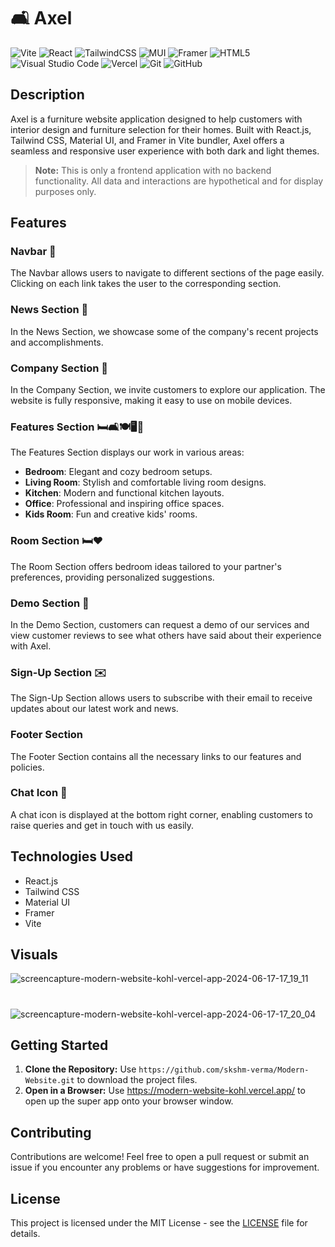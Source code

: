 # 🛋️ Axel

![Vite](https://img.shields.io/badge/vite-%23646CFF.svg?style=for-the-badge&logo=vite&logoColor=white) ![React](https://img.shields.io/badge/react-%2320232a.svg?style=for-the-badge&logo=react&logoColor=%2361DAFB) ![TailwindCSS](https://img.shields.io/badge/tailwindcss-%2338B2AC.svg?style=for-the-badge&logo=tailwind-css&logoColor=white) ![MUI](https://img.shields.io/badge/MUI-%230081CB.svg?style=for-the-badge&logo=mui&logoColor=white) ![Framer](https://img.shields.io/badge/Framer-black?style=for-the-badge&logo=framer&logoColor=blue) ![HTML5](https://img.shields.io/badge/html5-%23E34F26.svg?style=for-the-badge&logo=html5&logoColor=white) ![Visual Studio Code](https://img.shields.io/badge/Visual%20Studio%20Code-0078d7.svg?style=for-the-badge&logo=visual-studio-code&logoColor=white) ![Vercel](https://img.shields.io/badge/vercel-%23000000.svg?style=for-the-badge&logo=vercel&logoColor=white) 	![Git](https://img.shields.io/badge/git-%23F05033.svg?style=for-the-badge&logo=git&logoColor=white) ![GitHub](https://img.shields.io/badge/github-%23121011.svg?style=for-the-badge&logo=github&logoColor=white)

## Description

Axel is a furniture website application designed to help customers with interior design and furniture selection for their homes. Built with React.js, Tailwind CSS, Material UI, and Framer in Vite bundler, Axel offers a seamless and responsive user experience with both dark and light themes.

> **Note:** This is only a frontend application with no backend functionality. All data and interactions are hypothetical and for display purposes only.

## Features

### Navbar 🧭

The Navbar allows users to navigate to different sections of the page easily. Clicking on each link takes the user to the corresponding section.

### News Section 📰

In the News Section, we showcase some of the company's recent projects and accomplishments.

### Company Section 🏢

In the Company Section, we invite customers to explore our application. The website is fully responsive, making it easy to use on mobile devices.

### Features Section 🛏️🛋️🍽️🖥️🧸

The Features Section displays our work in various areas:
- **Bedroom**: Elegant and cozy bedroom setups.
- **Living Room**: Stylish and comfortable living room designs.
- **Kitchen**: Modern and functional kitchen layouts.
- **Office**: Professional and inspiring office spaces.
- **Kids Room**: Fun and creative kids' rooms.

### Room Section 🛏️❤️

The Room Section offers bedroom ideas tailored to your partner's preferences, providing personalized suggestions.

### Demo Section 🎥

In the Demo Section, customers can request a demo of our services and view customer reviews to see what others have said about their experience with Axel.

### Sign-Up Section ✉️

The Sign-Up Section allows users to subscribe with their email to receive updates about our latest work and news.

### Footer Section 

The Footer Section contains all the necessary links to our features and policies.

### Chat Icon 💬

A chat icon is displayed at the bottom right corner, enabling customers to raise queries and get in touch with us easily.

## Technologies Used

- React.js
- Tailwind CSS
- Material UI
- Framer
- Vite

## Visuals
![screencapture-modern-website-kohl-vercel-app-2024-06-17-17_19_11](https://github.com/skshm-verma/Modern-Website/assets/106864834/e302dcf0-239f-44a2-8bfe-2207fb194caf)
#
![screencapture-modern-website-kohl-vercel-app-2024-06-17-17_20_04](https://github.com/skshm-verma/Modern-Website/assets/106864834/ec2d688a-55e2-4e1e-897c-3f78331ae193)


## Getting Started

1. **Clone the Repository:** Use `https://github.com/skshm-verma/Modern-Website.git` to download the project files.
2. **Open in a Browser:**  Use https://modern-website-kohl.vercel.app/ to open up the super app onto your browser window.

## Contributing

Contributions are welcome! Feel free to open a pull request or submit an issue if you encounter any problems or have suggestions for improvement.

## License

This project is licensed under the MIT License - see the [LICENSE](LICENSE) file for details.
